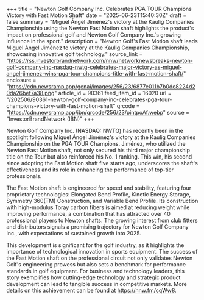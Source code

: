 +++
title = "Newton Golf Company Inc. Celebrates PGA TOUR Champions Victory with Fast Motion Shaft"
date = "2025-06-23T15:40:30Z"
draft = false
summary = "Miguel Ángel Jiménez's victory at the Kaulig Companies Championship using the Newton Fast Motion shaft highlights the product's impact on professional golf and Newton Golf Company Inc.'s growing influence in the sport."
description = "Newton Golf's Fast Motion shaft leads Miguel Ángel Jiménez to victory at the Kaulig Companies Championship, showcasing innovative golf technology."
source_link = "https://rss.investorbrandnetwork.com/nnw/networknewsbreaks-newton-golf-company-inc-nasdaq-nwtg-celebrates-major-victory-as-miguel-angel-jimenez-wins-pga-tour-champions-title-with-fast-motion-shaft/"
enclosure = "https://cdn.newsramp.app/genai/images/256/23/6877e011b7b0de8224d20da26bef7a38.png"
article_id = 90361
feed_item_id = 16020
url = "/202506/90361-newton-golf-company-inc-celebrates-pga-tour-champions-victory-with-fast-motion-shaft"
qrcode = "https://cdn.newsramp.app/ibn/qrcode/256/23/pintpoAf.webp"
source = "InvestorBrandNetwork (IBN)"
+++

<p>Newton Golf Company Inc. (NASDAQ: NWTG) has recently been in the spotlight following Miguel Ángel Jiménez's victory at the Kaulig Companies Championship on the PGA TOUR Champions. Jiménez, who utilized the Newton Fast Motion shaft, not only secured his third major championship title on the Tour but also reinforced his No. 1 ranking. This win, his second since adopting the Fast Motion shaft five starts ago, underscores the shaft's effectiveness and its role in enhancing the performance of top-tier professionals.</p><p>The Fast Motion shaft is engineered for speed and stability, featuring four proprietary technologies: Elongated Bend Profile, Kinetic Energy Storage, Symmetry 360(TM) Construction, and Variable Bend Profile. Its construction with high-modulus Toray carbon fibers is aimed at reducing weight while improving performance, a combination that has attracted over 40 professional players to Newton shafts. The growing interest from club fitters and distributors signals a promising trajectory for Newton Golf Company Inc., with expectations of sustained growth into 2025.</p><p>This development is significant for the golf industry, as it highlights the importance of technological innovation in sports equipment. The success of the Fast Motion shaft on the professional circuit not only validates Newton Golf's engineering prowess but also sets a benchmark for performance standards in golf equipment. For business and technology leaders, this story exemplifies how cutting-edge technology and strategic product development can lead to tangible success in competitive markets. More details on this achievement can be found at <a href='https://nnw.fm/cqWw8' rel='nofollow' target='_blank'>https://nnw.fm/cqWw8</a>.</p>